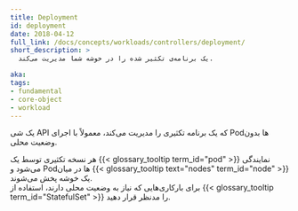 ```yaml
---
title: Deployment
id: deployment
date: 2018-04-12
full_link: /docs/concepts/workloads/controllers/deployment/
short_description: >
  یک برنامه‌ی تکثیر شده را در خوشه شما مدیریت می‌کند.

aka: 
tags:
- fundamental
- core-object
- workload
---
```

یک شی API که یک برنامه تکثیری را مدیریت می‌کند، معمولاً با اجرای Podها بدون وضعیت محلی.

<!--more-->

هر نسخه تکثیری توسط یک {{< glossary_tooltip term_id="pod" >}} نمایندگی می‌شود و Podها در میان {{< glossary_tooltip text="nodes" term_id="node" >}} یک خوشه پخش می‌شوند.  
برای بارکاری‌هایی که نیاز به وضعیت محلی دارند، استفاده از {{< glossary_tooltip term_id="StatefulSet" >}} را مدنظر قرار دهید.
